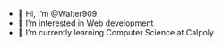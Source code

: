 - 👋 Hi, I’m @Walter909
- 👀 I’m interested in Web development
- 🌱 I’m currently learning Computer Science at Calpoly
